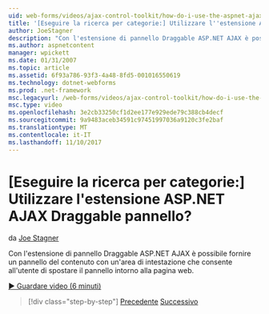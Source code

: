 ```yaml
---
uid: web-forms/videos/ajax-control-toolkit/how-do-i-use-the-aspnet-ajax-draggable-panel-extender
title: '[Eseguire la ricerca per categorie:] Utilizzare l''estensione ASP.NET AJAX Draggable pannello? | Microsoft Docs'
author: JoeStagner
description: "Con l'estensione di pannello Draggable ASP.NET AJAX è possibile fornire un pannello del contenuto con un'area di intestazione che consente all'utente di spostare il pannello intorno alla pagina web."
ms.author: aspnetcontent
manager: wpickett
ms.date: 01/31/2007
ms.topic: article
ms.assetid: 6f93a786-93f3-4a48-8fd5-001016550619
ms.technology: dotnet-webforms
ms.prod: .net-framework
msc.legacyurl: /web-forms/videos/ajax-control-toolkit/how-do-i-use-the-aspnet-ajax-draggable-panel-extender
msc.type: video
ms.openlocfilehash: 3e2cb33250cf1d2ee177e929ede79c388cb4decf
ms.sourcegitcommit: 9a9483aceb34591c97451997036a9120c3fe2baf
ms.translationtype: MT
ms.contentlocale: it-IT
ms.lasthandoff: 11/10/2017
---
```

<a name="how-do-i-use-the-aspnet-ajax-draggable-panel-extender"></a>[Eseguire la ricerca per categorie:] Utilizzare l'estensione ASP.NET AJAX Draggable pannello?
====================
da [Joe Stagner](https://github.com/JoeStagner)

Con l'estensione di pannello Draggable ASP.NET AJAX è possibile fornire un pannello del contenuto con un'area di intestazione che consente all'utente di spostare il pannello intorno alla pagina web.

[&#9654; Guardare video (6 minuti)](https://channel9.msdn.com/Blogs/ASP-NET-Site-Videos/how-do-i-use-the-aspnet-ajax-draggable-panel-extender)

>[!div class="step-by-step"]
[Precedente](how-do-i-use-the-aspnet-ajax-collapsable-panel-extender.md)
[Successivo](how-do-i-use-the-aspnet-ajax-dynamicpopulate-extender.md)
